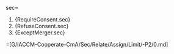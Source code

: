 sec=<ol><li>{RequireConsent.sec}<li>{RefuseConsent.sec}<li>{ExceptMerger.sec}</ol>

=[G/IACCM-Cooperate-CmA/Sec/Relate/Assign/Limit/-P2/0.md]
